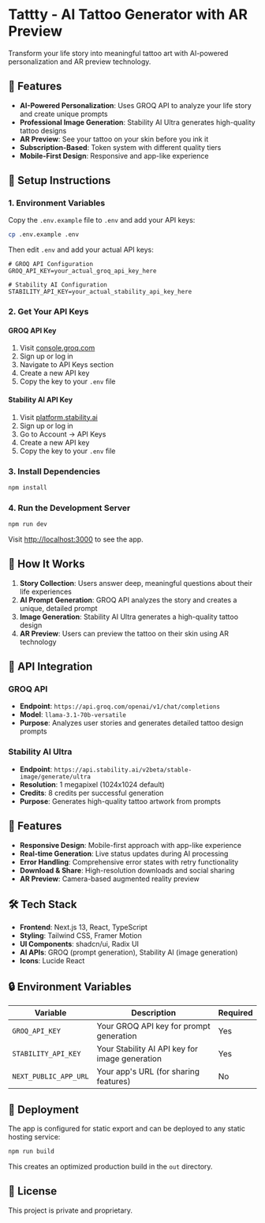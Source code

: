# Tattty - AI Tattoo Generator with AR Preview

Transform your life story into meaningful tattoo art with AI-powered personalization and AR preview technology.

## 🚀 Features

- **AI-Powered Personalization**: Uses GROQ API to analyze your life story and create unique prompts
- **Professional Image Generation**: Stability AI Ultra generates high-quality tattoo designs
- **AR Preview**: See your tattoo on your skin before you ink it
- **Subscription-Based**: Token system with different quality tiers
- **Mobile-First Design**: Responsive and app-like experience

## 🔧 Setup Instructions

### 1. Environment Variables

Copy the `.env.example` file to `.env` and add your API keys:

```bash
cp .env.example .env
```

Then edit `.env` and add your actual API keys:

```env
# GROQ API Configuration
GROQ_API_KEY=your_actual_groq_api_key_here

# Stability AI Configuration  
STABILITY_API_KEY=your_actual_stability_api_key_here
```

### 2. Get Your API Keys

#### GROQ API Key
1. Visit [console.groq.com](https://console.groq.com)
2. Sign up or log in
3. Navigate to API Keys section
4. Create a new API key
5. Copy the key to your `.env` file

#### Stability AI API Key
1. Visit [platform.stability.ai](https://platform.stability.ai)
2. Sign up or log in
3. Go to Account → API Keys
4. Create a new API key
5. Copy the key to your `.env` file

### 3. Install Dependencies

```bash
npm install
```

### 4. Run the Development Server

```bash
npm run dev
```

Visit [http://localhost:3000](http://localhost:3000) to see the app.

## 🎨 How It Works

1. **Story Collection**: Users answer deep, meaningful questions about their life experiences
2. **AI Prompt Generation**: GROQ API analyzes the story and creates a unique, detailed prompt
3. **Image Generation**: Stability AI Ultra generates a high-quality tattoo design
4. **AR Preview**: Users can preview the tattoo on their skin using AR technology

## 🔑 API Integration

### GROQ API
- **Endpoint**: `https://api.groq.com/openai/v1/chat/completions`
- **Model**: `llama-3.1-70b-versatile`
- **Purpose**: Analyzes user stories and generates detailed tattoo design prompts

### Stability AI Ultra
- **Endpoint**: `https://api.stability.ai/v2beta/stable-image/generate/ultra`
- **Resolution**: 1 megapixel (1024x1024 default)
- **Credits**: 8 credits per successful generation
- **Purpose**: Generates high-quality tattoo artwork from prompts

## 📱 Features

- **Responsive Design**: Mobile-first approach with app-like experience
- **Real-time Generation**: Live status updates during AI processing
- **Error Handling**: Comprehensive error states with retry functionality
- **Download & Share**: High-resolution downloads and social sharing
- **AR Preview**: Camera-based augmented reality preview

## 🛠️ Tech Stack

- **Frontend**: Next.js 13, React, TypeScript
- **Styling**: Tailwind CSS, Framer Motion
- **UI Components**: shadcn/ui, Radix UI
- **AI APIs**: GROQ (prompt generation), Stability AI (image generation)
- **Icons**: Lucide React

## 🔒 Environment Variables

| Variable | Description | Required |
|----------|-------------|----------|
| `GROQ_API_KEY` | Your GROQ API key for prompt generation | Yes |
| `STABILITY_API_KEY` | Your Stability AI API key for image generation | Yes |
| `NEXT_PUBLIC_APP_URL` | Your app's URL (for sharing features) | No |

## 🚀 Deployment

The app is configured for static export and can be deployed to any static hosting service:

```bash
npm run build
```

This creates an optimized production build in the `out` directory.

## 📄 License

This project is private and proprietary.